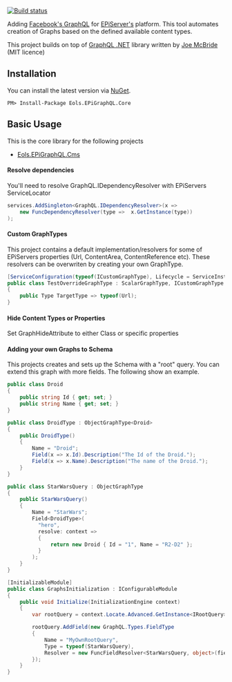 [![Build status](https://ci.appveyor.com/api/projects/status/xmugcagkt9k1k5u9?svg=true)](https://ci.appveyor.com/project/lillheaton/eols-epigraphql-core)

Adding [Facebook's GraphQL](https://github.com/facebook/graphql) for [EPiServer's](https://www.episerver.com/) platform. This tool automates creation of Graphs based on the defined available content types.

This project builds on top of [GraphQL .NET](https://github.com/graphql-dotnet/graphql-dotnet) library written by [Joe McBride](https://github.com/joemcbride) (MIT licence)

## Installation
You can install the latest version via [NuGet](https://www.nuget.org/packages/Eols.EPiGraphQL.Core/).

`PM> Install-Package Eols.EPiGraphQL.Core`

## Basic Usage
This is the core library for the following projects
 * [Eols.EPiGraphQL.Cms](https://github.com/lillheaton/Eols.EPiGraphQL.Cms)

#### Resolve dependencies
You'll need to resolve GraphQL.IDependencyResolver with EPiServers ServiceLocator

```cs
services.AddSingleton<GraphQL.IDependencyResolver>(x =>
    new FuncDependencyResolver(type =>  x.GetInstance(type))
);
```

#### Custom GraphTypes
This project contains a default implementation/resolvers for some of EPiServers properties (Url, ContentArea, ContentReference etc). These
resolvers can be overwriten by creating your own GraphType.

```cs
[ServiceConfiguration(typeof(ICustomGraphType), Lifecycle = ServiceInstanceScope.Singleton)]
public class TestOverrideGraphType : ScalarGraphType, ICustomGraphType
{
    public Type TargetType => typeof(Url);
}
```

#### Hide Content Types or Properties
Set GraphHideAttribute to either Class or specific properties

#### Adding your own Graphs to Schema
This projects creates and sets up the Schema with a "root" query. You can extend this graph with more fields. The following show an example.

```cs
public class Droid
{
    public string Id { get; set; }
    public string Name { get; set; }
}

public class DroidType : ObjectGraphType<Droid>
{
    public DroidType()
    {
        Name = "Droid";
        Field(x => x.Id).Description("The Id of the Droid.");
        Field(x => x.Name).Description("The name of the Droid.");
    }
}

public class StarWarsQuery : ObjectGraphType
{
    public StarWarsQuery()
    {
        Name = "StarWars";
        Field<DroidType>(
          "hero",
          resolve: context =>
          {
              return new Droid { Id = "1", Name = "R2-D2" };
          }
        );
    }
}

[InitializableModule]
public class GraphsInitialization : IConfigurableModule
{
    public void Initialize(InitializationEngine context)
    {
        var rootQuery = context.Locate.Advanced.GetInstance<IRootQuery>();

        rootQuery.AddField(new GraphQL.Types.FieldType
        {
            Name = "MyOwnRootQuery",
            Type = typeof(StarWarsQuery),
            Resolver = new FuncFieldResolver<StarWarsQuery, object>(fieldContext => new { })
        });
    }
}
```

